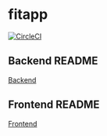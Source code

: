 # fitapp
[![CircleCI](https://circleci.com/gh/artofbw/fitapp/tree/master.svg?style=svg)](https://circleci.com/gh/artofbw/fitapp/tree/master)

## Backend README
[Backend](https://github.com/artofbw/fitapp/blob/master/backend)


## Frontend README
[Frontend](https://github.com/artofbw/fitapp/blob/master/frontend)

